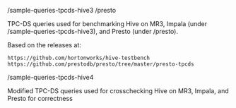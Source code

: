 /sample-queries-tpcds-hive3
/presto

  TPC-DS queries used for benchmarking Hive on MR3, Impala (under /sample-queries-tpcds-hive3), and Presto (under /presto).

  Based on the releases at:

    https://github.com/hortonworks/hive-testbench
    https://github.com/prestodb/presto/tree/master/presto-tpcds

/sample-queries-tpcds-hive4

  Modified TPC-DS queries used for crosschecking Hive on MR3, Impala, and Presto for correctness

